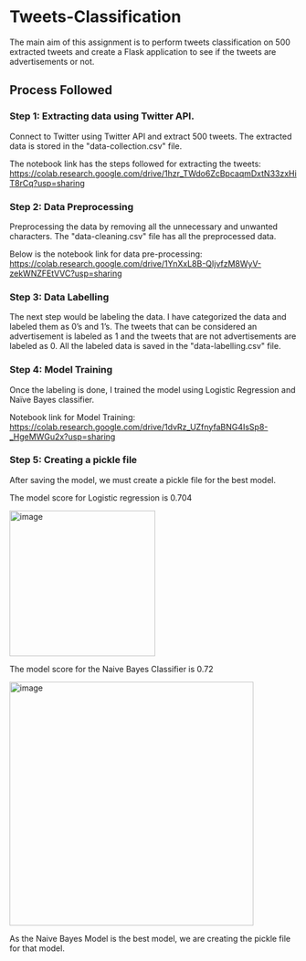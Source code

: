 # Tweets-Classification

The main aim of this assignment is to perform tweets classification on 500 extracted tweets and create a Flask application to see if the tweets are advertisements or not.

## Process Followed

### Step 1: Extracting data using Twitter API.
Connect to Twitter using Twitter API and extract 500 tweets. The extracted data is stored in the "data-collection.csv" file.

The notebook link has the steps followed for extracting the tweets:
https://colab.research.google.com/drive/1hzr_TWdo6ZcBpcaqmDxtN33zxHiT8rCq?usp=sharing

### Step 2: Data Preprocessing
Preprocessing the data by removing all the unnecessary and unwanted characters. The "data-cleaning.csv" file has all the preprocessed data.

Below is the notebook link for data pre-processing:
https://colab.research.google.com/drive/1YnXxL8B-QIjvfzM8WyV-zekWNZFEtVVC?usp=sharing

### Step 3: Data Labelling
The next step would be labeling the data. I have categorized the data and labeled them as 0’s and 1’s. The tweets that can be considered an advertisement is labeled as 1 and the tweets that are not advertisements are labeled as 0.
All the labeled data is saved in the "data-labelling.csv" file.

### Step 4: Model Training
Once the labeling is done, I trained the model using Logistic Regression and Naïve Bayes classifier.

Notebook link for Model Training:
https://colab.research.google.com/drive/1dvRz_UZfnyfaBNG4IsSp8-_HgeMWGu2x?usp=sharing

### Step 5: Creating a pickle file
After saving the model, we must create a pickle file for the best model.

The model score for Logistic regression is 0.704

<img width="255" alt="image" src="https://user-images.githubusercontent.com/99624135/207203424-87ca548e-a997-4036-9a9e-a92b9f83fb13.png">

The model score for the Naive Bayes Classifier is 0.72

<img width="427" alt="image" src="https://user-images.githubusercontent.com/99624135/207203564-9db6dc83-de15-48b0-aee8-e7151ddf6c4a.png">

As the Naive Bayes Model is the best model, we are creating the pickle file for that model.





